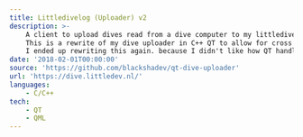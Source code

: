 ```yaml
---
title: Littledivelog (Uploader) v2
description: >-
    A client to upload dives read from a dive computer to my littledivelog server.
    This is a rewrite of my dive uploader in C++ QT to allow for cross platform compatibility.
    I ended up rewriting this again. because I didn't like how QT handled installers cross compatibility, or the lack thereof. Moreover, allot of the features you'd want are put behind a pay-wall, something I am not a fan off. Moreover compiling to a foreign system, which you don't own, is a pain.
date: '2018-02-01T00:00:00'
source: 'https://github.com/blackshadev/qt-dive-uploader'
url: 'https://dive.littledev.nl/'
languages:
    - C/C++
tech:
    - QT
    - QML
---
```

